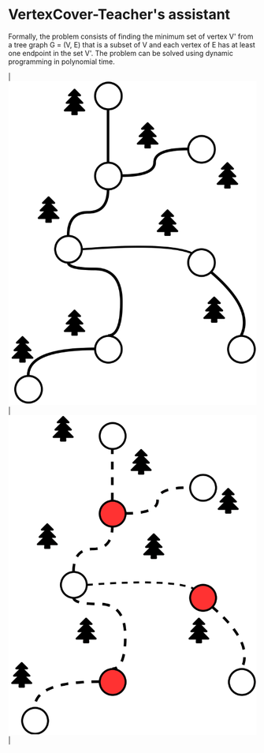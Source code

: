 # VertexCover-Teacher's assistant
Formally, the problem consists of finding the minimum set of vertex V' from a tree graph G = (V, E) that is a subset of V and each vertex of E has at least one endpoint in the set V'. 
The problem can be solved using dynamic programming in polynomial time.

|![before](https://github.com/oaugusto/VertexCover-TA/blob/master/doc/trilha_a.png) | ![after](https://github.com/oaugusto/VertexCover-TA/blob/master/doc/trilha_c.png)|
